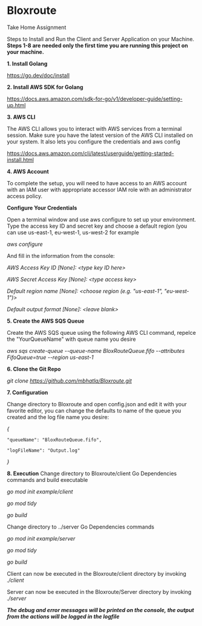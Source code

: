 # Bloxroute
Take Home Assignment

Steps to Install and Run the Client and Server Application on your Machine. **Steps 1-8 are needed only the first time you are running this project on your machine.**

**1. Install Golang**

https://go.dev/doc/install

**2. Install AWS SDK for Golang**

https://docs.aws.amazon.com/sdk-for-go/v1/developer-guide/setting-up.html


**3. AWS CLI**

The AWS CLI allows you to interact with AWS services from a terminal session. Make sure you have the latest version of the AWS CLI installed on your system. It also lets you configure the credentials and aws config


https://docs.aws.amazon.com/cli/latest/userguide/getting-started-install.html

**4. AWS Account**

To complete the setup, you will need to have access to an AWS account with an IAM user with appropriate accessor IAM role with an administrator access policy.

**Configure Your Credentials**

Open a terminal window and use aws configure to set up your environment. Type the access key ID and secret key and choose a default region (you can use us-east-1, eu-west-1, us-west-2 for example

_aws configure_

And fill in the information from the console:

_AWS Access Key ID [None]: \<type key ID here\>_

_AWS Secret Access Key [None]: \<type access key\>_

_Default region name [None]: \<choose region (e.g. "us-east-1", "eu-west-1")\>_

_Default output format [None]: \<leave blank\>_



**5. Create the AWS SQS Queue**

Create the AWS SQS queue using the following AWS CLI command, repelce the "YourQueueName" with queue name you desire

_aws sqs create-queue --queue-name BloxRouteQueue.fifo --attributes FifoQueue=true --region us-east-1_



**6. Clone the Git Repo**

_git clone https://github.com/mbhatla/Bloxroute.git_


**7. Configuration**

 Change directory to Bloxroute and open config.json and edit it with your favorite editor, you can change the defaults to name of the queue you created and the log file name you desire:

_{_

    "queueName": "BloxRouteQueue.fifo",

    "logFileName": "Output.log"
    
_}_

**8. Execution**
Change directory to Bloxroute/client
Go Dependencies commands and build executable

_go mod init example/client_

_go mod tidy_

_go build_

Change directory to ../server
Go Dependencies commands

_go mod init example/server_

_go mod tidy_

_go build_


Client can now be executed in the Bloxroute/client directory by invoking
_./client_

Server can now be executed in the Bloxroute/Server directory by invoking
_./server_


***The debug and error messages will be printed on the console, the output from the actions will be logged in the logfile***
